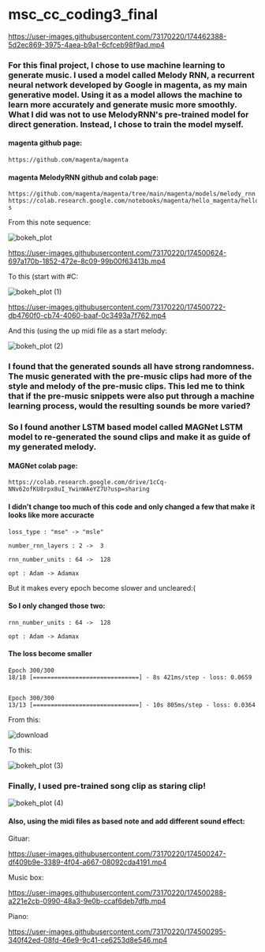 # msc_cc_coding3_final




https://user-images.githubusercontent.com/73170220/174462388-5d2ec869-3975-4aea-b9a1-6cfceb98f9ad.mp4



### For this final project, I chose to use machine learning to generate music. I used a model called Melody RNN, a recurrent neural network developed by Google in magenta, as my main generative model. Using it as a model allows the machine to learn more accurately and generate music more smoothly. What I did was not to use MelodyRNN's pre-trained model for direct generation. Instead, I chose to train the model myself.


#### magenta github page:
    https://github.com/magenta/magenta


#### magenta MelodyRNN github and colab page:
    https://github.com/magenta/magenta/tree/main/magenta/models/melody_rnn
    https://colab.research.google.com/notebooks/magenta/hello_magenta/hello_magenta.ipynb#scrollTo=71dgCmmBli-s
    
    
From this note sequence:
 
![bokeh_plot](https://user-images.githubusercontent.com/73170220/174497519-eba32751-1154-4775-97b8-609dfd9bffc8.png)




https://user-images.githubusercontent.com/73170220/174500624-697a170b-1852-472e-8c09-99b00f63413b.mp4


  

To this (start with #C:
 
 
![bokeh_plot (1)](https://user-images.githubusercontent.com/73170220/174497579-5298298a-c7ff-49cf-a100-dc5412dc18b6.png)
 
 

https://user-images.githubusercontent.com/73170220/174500722-db4760f0-cb74-4060-baaf-0c3493a7f762.mp4


 
 
And this (using the up midi file as a start melody:
 
 
![bokeh_plot (2)](https://user-images.githubusercontent.com/73170220/174497716-08126cb0-d4dc-4e04-bc7d-267d8cbd14d9.png)


    
    
### I found that the generated sounds all have strong randomness. The music generated with the pre-music clips had more of the style and melody of the pre-music clips. This led me to think that if the pre-music snippets were also put through a machine learning process, would the resulting sounds be more varied?


### So I found another LSTM based model called MAGNet LSTM model to re-generated the sound clips and make it as guide of my generated melody. 


#### MAGNet colab page:

    https://colab.research.google.com/drive/1cCq-NNv62ofKU8rpx8uI_YwinWAeYZ7U?usp=sharing


#### I didn't change too much of this code and only changed a few that make it looks like more accuracte

    loss_type : "mse" -> "msle"
    
    number_rnn_layers : 2 ->  3
    
    rnn_number_units : 64 ->  128
    
    opt : Adam -> Adamax
    
But it makes every epoch become slower and uncleared:(


#### So I only changed those two:

    rnn_number_units : 64 ->  128
    
    opt : Adam -> Adamax
    
    
#### The loss become smaller

    Epoch 300/300
    18/18 [==============================] - 8s 421ms/step - loss: 0.0659
    
    
    Epoch 300/300
    13/13 [==============================] - 10s 805ms/step - loss: 0.0364
    
    
From this:

![download](https://user-images.githubusercontent.com/73170220/174500072-9b1e990a-b4ea-4ce9-bdfd-ec744b29e7a5.png)


To this:

![bokeh_plot (3)](https://user-images.githubusercontent.com/73170220/174500076-a254f0a3-ccd4-47f8-b6c9-960183904059.png)

### Finally, I used pre-trained song clip as staring clip!

![bokeh_plot (4)](https://user-images.githubusercontent.com/73170220/174500151-010d6954-b8b4-46a7-a996-d8bd5b98cb66.png)



#### Also, using the midi files as based note and add different sound effect:





Gituar:

https://user-images.githubusercontent.com/73170220/174500247-df409b9e-3389-4f04-a667-08092cda4191.mp4



Music box:



https://user-images.githubusercontent.com/73170220/174500288-a221e2cb-0990-48a3-9e0b-ccaf6deb7dfb.mp4



Piano:



https://user-images.githubusercontent.com/73170220/174500295-340f42ed-08fd-46e9-9c41-ce6253d8e546.mp4






